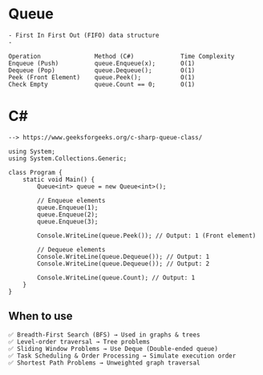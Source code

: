 # Queue

    - First In First Out (FIFO) data structure
    - 

    Operation	            Method (C#)	            Time Complexity
    Enqueue (Push)	        queue.Enqueue(x);	    O(1)
    Dequeue (Pop)	        queue.Dequeue();	    O(1)
    Peek (Front Element)	queue.Peek();	        O(1)
    Check Empty	            queue.Count == 0;	    O(1)



# C#

    --> https://www.geeksforgeeks.org/c-sharp-queue-class/ 

    using System;
    using System.Collections.Generic;

    class Program {
        static void Main() {
            Queue<int> queue = new Queue<int>();

            // Enqueue elements
            queue.Enqueue(1);
            queue.Enqueue(2);
            queue.Enqueue(3);

            Console.WriteLine(queue.Peek()); // Output: 1 (Front element)

            // Dequeue elements
            Console.WriteLine(queue.Dequeue()); // Output: 1
            Console.WriteLine(queue.Dequeue()); // Output: 2

            Console.WriteLine(queue.Count); // Output: 1
        }
    }



## When to use

    ✅ Breadth-First Search (BFS) → Used in graphs & trees
    ✅ Level-order traversal → Tree problems
    ✅ Sliding Window Problems → Use Deque (Double-ended queue)
    ✅ Task Scheduling & Order Processing → Simulate execution order
    ✅ Shortest Path Problems → Unweighted graph traversal